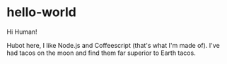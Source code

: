 hello-world
============

Hi Human!

Hubot here, I like Node.js and Coffeescript (that's what I'm made of).
I've had tacos on the moon and find them far superior to Earth tacos.
